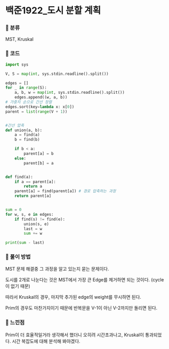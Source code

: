 # 백준1922\_도시 분할 계획

### &#127822; 분류

MST, Kruskal

### &#127822; 코드

```python
import sys

V, S = map(int, sys.stdin.readline().split())

edges = []
for _ in range(S):
    a, b, w = map(int, sys.stdin.readline().split())
    edges.append((w, a, b))
# 가중치 순으로 간선 정렬
edges.sort(key=lambda x: x[0])
parent = list(range(V + 1))


#간선 압축
def union(a, b):
    a = find(a)
    b = find(b)

    if b < a:
        parent[a] = b
    else:
        parent[b] = a


def find(a):
    if a == parent[a]:
        return a
    parent[a] = find(parent[a]) # 경로 압축하는 과정
    return parent[a]


sum = 0
for w, s, e in edges:
    if find(s) != find(e):
        union(s, e)
        last = w
        sum += w

print(sum - last)
```

### &#127822; 풀이 방법

MST 문제 해결중 그 과정을 알고 있는지 묻는 문제이다.

도시를 2개로 나눈다는 것은 MST에서 가장 큰 Edge를 제거하면 되는 것이다. (cycle이 없기 때문)

따라서 Kruskal의 경우, 마지막 추가된 edge의 weight를 무시하면 된다.

Prim의 경우도 마찬가지이기 때문에 반복문을 V-1이 아닌 V-2까지만 돌리면 된다.

### &#127822; 느낀점

Prim이 더 효율적일거라 생각해서 했더니 오히려 시간초과나고, Kruskal이 통과되었다. 시간 복잡도에 대해 분석해 봐야겠다.